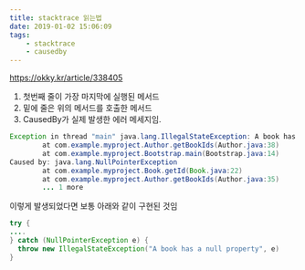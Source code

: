 ```yaml
---
title: stacktrace 읽는법
date: 2019-01-02 15:06:09
tags:
    - stacktrace
    - causedby
---
```


<https://okky.kr/article/338405>  

1. 첫번째 줄이 가장 마지막에 실행된 메서드  
2. 밑에 줄은 위의 메서드를 호출한 메서드  
3. CausedBy가 실제 발생한 에러 메세지임.  

```java
Exception in thread "main" java.lang.IllegalStateException: A book has a null property
        at com.example.myproject.Author.getBookIds(Author.java:38)
        at com.example.myproject.Bootstrap.main(Bootstrap.java:14)
Caused by: java.lang.NullPointerException
        at com.example.myproject.Book.getId(Book.java:22)
        at com.example.myproject.Author.getBookIds(Author.java:35)
        ... 1 more
```

이렇게 발생되었다면 보통 아래와 같이 구현된 것임  

```java
try {
....
} catch (NullPointerException e) {
  throw new IllegalStateException("A book has a null property", e)
}
```

<!-- more -->